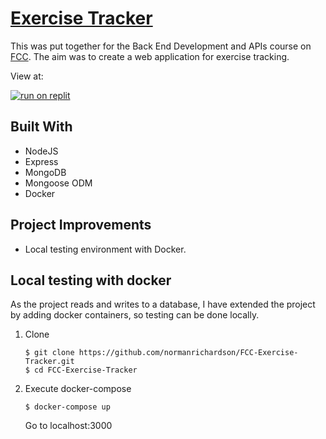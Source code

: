 # [Exercise Tracker](https://www.freecodecamp.org/learn/apis-and-microservices/apis-and-microservices-projects/exercise-tracker)

This was put together for the Back End Development and APIs course on [FCC](https://www.freecodecamp.org/learn/back-end-development-and-apis/). The aim was to create a web application for exercise tracking.

View at:

[![run on replit](https://replit.com/badge/github/@Mormonorman/FCC-Exercise-Tracker)](https://replit.com/@Mormonorman/FCC-Exercise-Tracker?v=1)

## Built With
 * NodeJS
 * Express
 * MongoDB
 * Mongoose ODM
 * Docker

## Project Improvements

* Local testing environment with Docker.

## Local testing with docker

As the project reads and writes to a database, I have extended the project by adding docker containers, so testing can be done locally.

1. Clone
    ```
    $ git clone https://github.com/normanrichardson/FCC-Exercise-Tracker.git
    $ cd FCC-Exercise-Tracker
    ```
2. Execute docker-compose
    ```
    $ docker-compose up
    ````
    Go to localhost:3000
